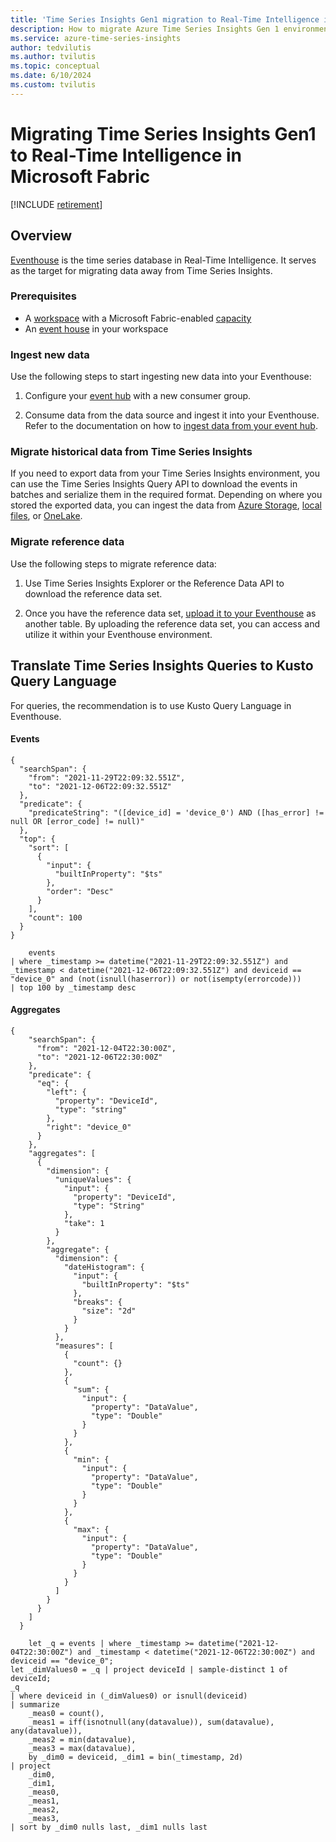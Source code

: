 ```yaml
---
title: 'Time Series Insights Gen1 migration to Real-Time Intelligence in Microsoft Fabric | Microsoft Docs'
description: How to migrate Azure Time Series Insights Gen 1 environments to Real-Time Intelligence in Microsoft Fabric.
ms.service: azure-time-series-insights
author: tedvilutis
ms.author: tvilutis
ms.topic: conceptual
ms.date: 6/10/2024
ms.custom: tvilutis
---
```


# Migrating Time Series Insights Gen1 to Real-Time Intelligence in Microsoft Fabric

[!INCLUDE [retirement](../../includes/tsi-retirement.md)]

## Overview

[Eventhouse](/fabric/real-time-intelligence/eventhouse) is the time series database in Real-Time Intelligence. It serves as the target for migrating data away from Time Series Insights.

### Prerequisites

* A [workspace](/fabric/get-started/create-workspaces) with a Microsoft Fabric-enabled [capacity](/fabric/enterprise/licenses#capacity)
* An [event house](/fabric/real-time-intelligence/create-eventhouse) in your workspace

### Ingest new data

Use the following steps to start ingesting new data into your Eventhouse:

1. Configure your [event hub](/azure/event-hubs/event-hubs-about) with a new consumer group.

2. Consume data from the data source and ingest it into your Eventhouse. Refer to the documentation on how to [ingest data from your event hub](/fabric/real-time-intelligence/get-data-event-hub).

### Migrate historical data from Time Series Insights

If you need to export data from your Time Series Insights environment, you can use the Time Series Insights Query API to download the events in batches and serialize them in the required format. Depending on where you stored the exported data, you can ingest the data from [Azure Storage](/fabric/real-time-intelligence/get-data-azure-storage), [local files](/fabric/real-time-intelligence/get-data-local-file), or [OneLake](/fabric/real-time-intelligence/get-data-onelake).

### Migrate reference data

Use the following steps to migrate reference data:

1. Use Time Series Insights Explorer or the Reference Data API to download the reference data set.

2. Once you have the reference data set, [upload it to your Eventhouse](/fabric/real-time-intelligence/get-data-local-file) as another table. By uploading the reference data set, you can access and utilize it within your Eventhouse environment.

## Translate Time Series Insights Queries to Kusto Query Language

For queries, the recommendation is to use Kusto Query Language in Eventhouse.

#### Events
```TSQ
{
  "searchSpan": {
    "from": "2021-11-29T22:09:32.551Z",
    "to": "2021-12-06T22:09:32.551Z"
  },
  "predicate": {
    "predicateString": "([device_id] = 'device_0') AND ([has_error] != null OR [error_code] != null)"
  },
  "top": {
    "sort": [
      {
        "input": {
          "builtInProperty": "$ts"
        },
        "order": "Desc"
      }
    ],
    "count": 100
  }
}
```
```KQL
	events
| where _timestamp >= datetime("2021-11-29T22:09:32.551Z") and _timestamp < datetime("2021-12-06T22:09:32.551Z") and deviceid == "device_0" and (not(isnull(haserror)) or not(isempty(errorcode)))
| top 100 by _timestamp desc

```

#### Aggregates

```TSQ
{
    "searchSpan": {
      "from": "2021-12-04T22:30:00Z",
      "to": "2021-12-06T22:30:00Z"
    },
    "predicate": {
      "eq": {
        "left": {
          "property": "DeviceId",
          "type": "string"
        },
        "right": "device_0"
      }
    },
    "aggregates": [
      {
        "dimension": {
          "uniqueValues": {
            "input": {
              "property": "DeviceId",
              "type": "String"
            },
            "take": 1
          }
        },
        "aggregate": {
          "dimension": {
            "dateHistogram": {
              "input": {
                "builtInProperty": "$ts"
              },
              "breaks": {
                "size": "2d"
              }
            }
          },
          "measures": [
            {
              "count": {}
            },
            {
              "sum": {
                "input": {
                  "property": "DataValue",
                  "type": "Double"
                }
              }
            },
            {
              "min": {
                "input": {
                  "property": "DataValue",
                  "type": "Double"
                }
              }
            },
            {
              "max": {
                "input": {
                  "property": "DataValue",
                  "type": "Double"
                }
              }
            }
          ]
        }
      }
    ]
  }

```
```KQL
	let _q = events | where _timestamp >= datetime("2021-12-04T22:30:00Z") and _timestamp < datetime("2021-12-06T22:30:00Z") and deviceid == "device_0";
let _dimValues0 = _q | project deviceId | sample-distinct 1 of deviceId;
_q
| where deviceid in (_dimValues0) or isnull(deviceid)
| summarize
    _meas0 = count(),
    _meas1 = iff(isnotnull(any(datavalue)), sum(datavalue), any(datavalue)),
    _meas2 = min(datavalue),
    _meas3 = max(datavalue),
    by _dim0 = deviceid, _dim1 = bin(_timestamp, 2d)
| project
    _dim0,
    _dim1,
    _meas0,
    _meas1,
    _meas2,
    _meas3,
| sort by _dim0 nulls last, _dim1 nulls last
```
